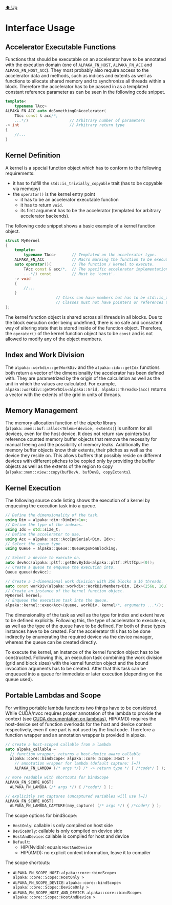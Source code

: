 [:arrow_up: Up](../Library.md)

Interface Usage
===============

Accelerator Executable Functions
--------------------------------

Functions that should be executable on an accelerator have to be annotated with the execution domain (one of `ALPAKA_FN_HOST`, `ALPAKA_FN_ACC` and `ALPAKA_FN_HOST_ACC`).
They most probably also require access to the accelerator data and methods, such as indices and extents as well as functions to allocate shared memory and to synchronize all threads within a block. 
Therefore the accelerator has to be passed in as a templated constant reference parameter as can be seen in the following code snippet.

```C++
template<
    typename TAcc>
ALPAKA_FN_ACC auto doSomethingOnAccelerator(
    TAcc const & acc/*,
    ...*/)                  // Arbitrary number of parameters
-> int                      // Arbitrary return type
{
    //...
}
```


Kernel Definition
-----------------

A kernel is a special function object which has to conform to the following requirements:
* it has to fulfill the `std::is_trivially_copyable` trait (has to be copyable via memcpy)
* the `operator()` is the kernel entry point
  * it has to be an accelerator executable function
  * it has to return `void`.
  * its first argument has to be the accelerator (templated for arbitrary accelerator backends).

The following code snippet shows a basic example of a kernel function object.

```C++
struct MyKernel
{
    template<
        typename TAcc>       // Templated on the accelerator type.
    ALPAKA_FN_ACC            // Macro marking the function to be executable on all accelerators.
    auto operator()(         // The function / kernel to execute.
        TAcc const & acc/*,  // The specific accelerator implementation.
        ...*/) const         // Must be 'const'.
    -> void
    {
        //...
    }
                      // Class can have members but has to be std::is_trivially_copyable.
                      // Classes must not have pointers or references to host memory!
};
```

The kernel function object is shared across all threads in all blocks.
Due to the block execution order being undefined, there is no safe and consistent way of altering state that is stored inside of the function object.
Therefore, the `operator()` of the kernel function object has to be `const` and is not allowed to modify any of the object members.


Index and Work Division
-----------------------

The `alpaka::workdiv::getWorkDiv` and the `alpaka::idx::getIdx` functions both return a vector of the dimensionality the accelerator has been defined with.
They are parametrized by the origin of the calculation as well as the unit in which the values are calculated.
For example, `alpaka::workdiv::getWorkDiv<alpaka::Grid, alpaka::Threads>(acc)` returns a vector with the extents of the grid in units of threads.


Memory Management
-----------------

The memory allocation function of the *alpaka* library (`alpaka::mem::buf::alloc<TElem>(device, extents)`) is uniform for all devices, even for the host device.
It does not return raw pointers but reference counted memory buffer objects that remove the necessity for manual freeing and the possibility of memory leaks.
Additionally the memory buffer objects know their extents, their pitches as well as the device they reside on.
This allows buffers that possibly reside on different devices with different pitches to be copied only by providing the buffer objects as well as the extents of the region to copy (`alpaka::mem::view::copy(bufDevA, bufDevB, copyExtents`).

Kernel Execution
----------------

The following source code listing shows the execution of a kernel by enqueuing the execution task into a queue.

```C++
// Define the dimensionality of the task.
using Dim = alpaka::dim::DimInt<1u>;
// Define the type of the indexes.
using Idx = std::size_t;
// Define the accelerator to use.
using Acc = alpaka::acc::AccCpuSerial<Dim, Idx>;
// Select the queue type.
using Queue = alpaka::queue::QueueCpuNonBlocking;

// Select a device to execute on.
auto devAcc(alpaka::pltf::getDevByIdx<alpaka::pltf::PltfCpu>(0));
// Create a queue to enqueue the execution into.
Queue queue(devAcc);

// Create a 1-dimensional work division with 256 blocks a 16 threads.
auto const workDiv(alpaka::workdiv::WorkDivMembers<Dim, Idx>(256u, 16u);
// Create an instance of the kernel function object.
MyKernel kernel;
// Enqueue the execution task into the queue.
alpaka::kernel::exec<Acc>(queue, workDiv, kernel/*, arguments ...*/);
```

The dimensionality of the task as well as the type for index and extent have to be defined explicitly.
Following this, the type of accelerator to execute on, as well as the type of the queue have to be defined.
For both of these types instances have to be created.
For the accelerator this has to be done indirectly by enumerating the required device via the device manager, whereas the queue can be created directly.

To execute the kernel, an instance of the kernel function object has to be constructed.
Following this, an execution task combining the work division (grid and block sizes) with the kernel function object and the bound invocation arguments has to be created.
After that this task can be enqueued into a queue for immediate or later execution (depending on the queue used).

Portable Lambdas and Scope
--------------------------

For writing portable lambda functions two things have to be considered.
While CUDA/nvcc requires proper annotation of the lambda to provide the context (see [CUDA documentation on lambdas](https://docs.nvidia.com/cuda/cuda-c-programming-guide/index.html#extended-lambda)), HIP(AMD) requires the host-device set of function overloads for the host and device context respectively, even if one part is not used by the final code.
Therefore a function wrapper and an annotation wrapper is provided in alpaka.
```c++
// create a host-scoped callable from a lambda
auto alpaka_callable =
  // function wrapper, returns a host-device aware callable
  alpaka::core::bindScope< alpaka::core::Scope::Host > (
    // annotation wrapper for lambda (default capture: [=])
    ALPAKA_FN_LAMBDA (/* args */) /* -> return type */ { /*code*/ } );

// more readable with shortcuts for bindScope
ALPAKA_FN_SCOPE_HOST(
  ALPAKA_FN_LAMBDA (/* args */) { /*code*/ } );

// explicitly set captures (uncaptured variables will use [=])
ALPAKA_FN_SCOPE_HOST(
  ALPAKA_FN_LAMBDA_CAPTURE(&my_capture) (/* args */) { /*code*/ } );
```

The scope options for bindScope:

- `HostOnly`: callable is only compiled on host side
- `DeviceOnly`: callable is only compiled on device side
- `HostAndDevice`: callable is compiled for host and device
- `Default`:
  - HIP(Nvidia): equals `HostAndDevice`
  - HIP(AMD): no explicit context information, leave it to compiler

The scope shortcuts:

- `ALPAKA_FN_SCOPE_HOST`: `alpaka::core::bindScope< alpaka::core::Scope::HostOnly >`
- `ALPAKA_FN_SCOPE_DEVICE`: `alpaka::core::bindScope< alpaka::core::Scope::DeviceOnly >`
- `ALPAKA_FN_SCOPE_HOST_AND_DEVICE`: `alpaka::core::bindScope< alpaka::core::Scope::HostAndDevice >`
